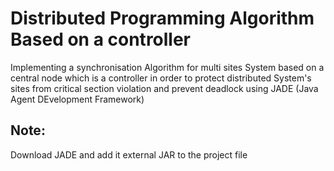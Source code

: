 # Distributed Programming Algorithm Based on a controller

Implementing a synchronisation Algorithm for multi sites System based on a central node which is a controller in order to protect distributed System's sites from critical section violation and prevent deadlock using JADE (Java Agent DEvelopment Framework) 

## Note:
Download JADE and add it external JAR to the project file
